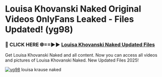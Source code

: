 # Louisa Khovanski Naked Original Videos 0nlyFans Leaked - Files Updated! (yg98)

<h3>🔴 CLICK HERE 🌐==►► <a href="https://tinyurl.com/yckcrads" rel="nofollow">Louisa Khovanski Naked Updated Files</a></h3>

Get Louisa Khovanski Naked and all content. Now you can access all videos and pictures of Louisa Khovanski Naked. New Updated Files 2025!

[![yg98](https://i.imgur.com/hpKpOFt.gif)](https://tinyurl.com/yckcrads)
louisa krause naked